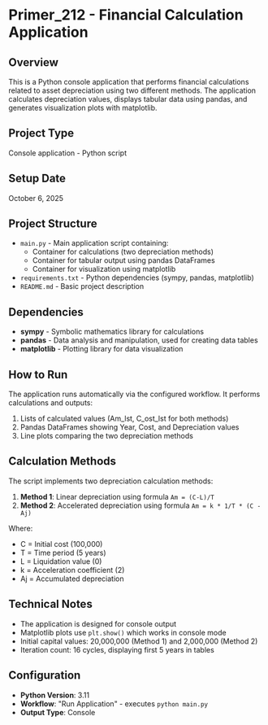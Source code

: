 # Primer_212 - Financial Calculation Application

## Overview
This is a Python console application that performs financial calculations related to asset depreciation using two different methods. The application calculates depreciation values, displays tabular data using pandas, and generates visualization plots with matplotlib.

## Project Type
Console application - Python script

## Setup Date
October 6, 2025

## Project Structure
- `main.py` - Main application script containing:
  - Container for calculations (two depreciation methods)
  - Container for tabular output using pandas DataFrames
  - Container for visualization using matplotlib
- `requirements.txt` - Python dependencies (sympy, pandas, matplotlib)
- `README.md` - Basic project description

## Dependencies
- **sympy** - Symbolic mathematics library for calculations
- **pandas** - Data analysis and manipulation, used for creating data tables
- **matplotlib** - Plotting library for data visualization

## How to Run
The application runs automatically via the configured workflow. It performs calculations and outputs:
1. Lists of calculated values (Am_lst, C_ost_lst for both methods)
2. Pandas DataFrames showing Year, Cost, and Depreciation values
3. Line plots comparing the two depreciation methods

## Calculation Methods
The script implements two depreciation calculation methods:
1. **Method 1**: Linear depreciation using formula `Am = (C-L)/T`
2. **Method 2**: Accelerated depreciation using formula `Am = k * 1/T * (C - Aj)`

Where:
- C = Initial cost (100,000)
- T = Time period (5 years)
- L = Liquidation value (0)
- k = Acceleration coefficient (2)
- Aj = Accumulated depreciation

## Technical Notes
- The application is designed for console output
- Matplotlib plots use `plt.show()` which works in console mode
- Initial capital values: 20,000,000 (Method 1) and 2,000,000 (Method 2)
- Iteration count: 16 cycles, displaying first 5 years in tables

## Configuration
- **Python Version**: 3.11
- **Workflow**: "Run Application" - executes `python main.py`
- **Output Type**: Console
